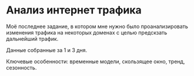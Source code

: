 # Анализ интернет трафика

Моё последнее задание, в котором мне нужно было проанализировать изменения трафика на некоторых доменах с целью предскзать дальнейший трафик.

Данные собранные за 1 и 3 дня.

Ключевые особенности: временные модели, скользящее окно, тренд, сезонность.
